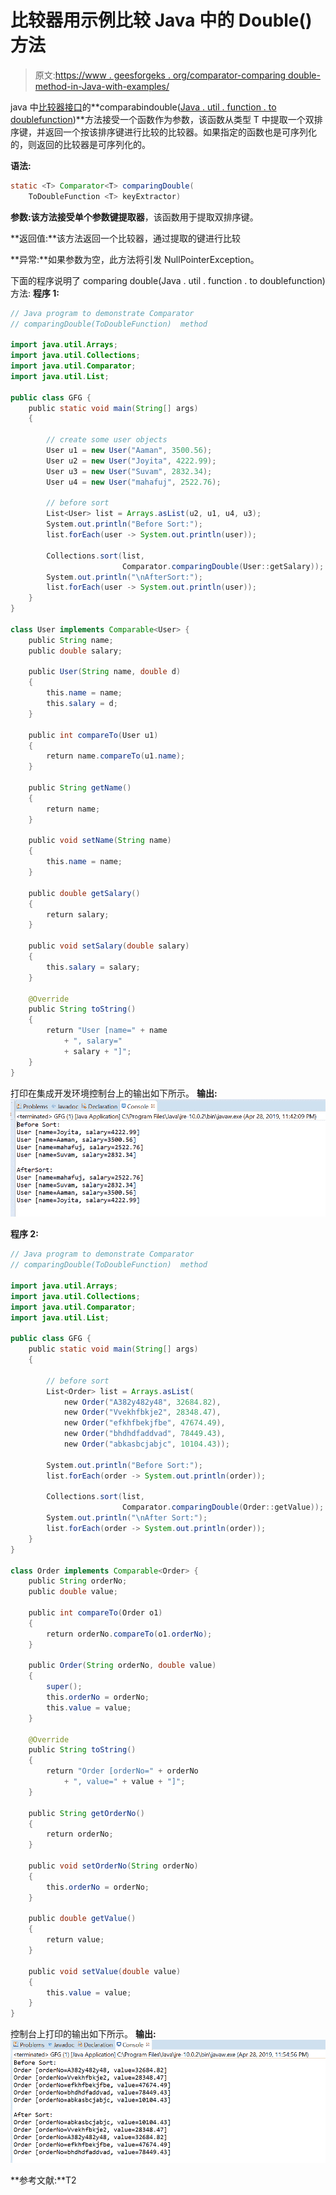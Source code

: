 # 比较器用示例比较 Java 中的 Double()方法

> 原文:[https://www . geesforgeks . org/comparator-comparing double-method-in-Java-with-examples/](https://www.geeksforgeeks.org/comparator-comparingdouble-method-in-java-with-examples/)

java 中[比较器接口](https://www.geeksforgeeks.org/comparator-interface-java/)的**comparabindouble([Java . util . function . to doublefunction](https://www.geeksforgeeks.org/todoublefunction-interface-in-java-with-examples/))**方法接受一个函数作为参数，该函数从类型 T 中提取一个双排序键，并返回一个按该排序键进行比较的比较器。如果指定的函数也是可序列化的，则返回的比较器是可序列化的。

**语法:**

```java
static <T> Comparator<T> comparingDouble(
    ToDoubleFunction <T> keyExtractor)

```

**参数:**该方法接受单个参数**键提取器**，该函数用于提取双排序键。

**返回值:**该方法返回一个比较器，通过提取的键进行比较

**异常:**如果参数为空，此方法将引发 NullPointerException。

下面的程序说明了 comparing double(Java . util . function . to doublefunction)方法:
**程序 1:**

```java
// Java program to demonstrate Comparator
// comparingDouble(ToDoubleFunction)  method

import java.util.Arrays;
import java.util.Collections;
import java.util.Comparator;
import java.util.List;

public class GFG {
    public static void main(String[] args)
    {

        // create some user objects
        User u1 = new User("Aaman", 3500.56);
        User u2 = new User("Joyita", 4222.99);
        User u3 = new User("Suvam", 2832.34);
        User u4 = new User("mahafuj", 2522.76);

        // before sort
        List<User> list = Arrays.asList(u2, u1, u4, u3);
        System.out.println("Before Sort:");
        list.forEach(user -> System.out.println(user));

        Collections.sort(list,
                         Comparator.comparingDouble(User::getSalary));
        System.out.println("\nAfterSort:");
        list.forEach(user -> System.out.println(user));
    }
}

class User implements Comparable<User> {
    public String name;
    public double salary;

    public User(String name, double d)
    {
        this.name = name;
        this.salary = d;
    }

    public int compareTo(User u1)
    {
        return name.compareTo(u1.name);
    }

    public String getName()
    {
        return name;
    }

    public void setName(String name)
    {
        this.name = name;
    }

    public double getSalary()
    {
        return salary;
    }

    public void setSalary(double salary)
    {
        this.salary = salary;
    }

    @Override
    public String toString()
    {
        return "User [name=" + name
            + ", salary="
            + salary + "]";
    }
}
```

打印在集成开发环境控制台上的输出如下所示。
**输出:**
![](img/1c882fcd51fe5de562a96efabab9665d.png)

**程序 2:**

```java
// Java program to demonstrate Comparator
// comparingDouble(ToDoubleFunction)  method

import java.util.Arrays;
import java.util.Collections;
import java.util.Comparator;
import java.util.List;

public class GFG {
    public static void main(String[] args)
    {

        // before sort
        List<Order> list = Arrays.asList(
            new Order("A382y482y48", 32684.82),
            new Order("Vvekhfbkje2", 28348.47),
            new Order("efkhfbekjfbe", 47674.49),
            new Order("bhdhdfaddvad", 78449.43),
            new Order("abkasbcjabjc", 10104.43));

        System.out.println("Before Sort:");
        list.forEach(order -> System.out.println(order));

        Collections.sort(list,
                         Comparator.comparingDouble(Order::getValue));
        System.out.println("\nAfter Sort:");
        list.forEach(order -> System.out.println(order));
    }
}

class Order implements Comparable<Order> {
    public String orderNo;
    public double value;

    public int compareTo(Order o1)
    {
        return orderNo.compareTo(o1.orderNo);
    }

    public Order(String orderNo, double value)
    {
        super();
        this.orderNo = orderNo;
        this.value = value;
    }

    @Override
    public String toString()
    {
        return "Order [orderNo=" + orderNo
            + ", value=" + value + "]";
    }

    public String getOrderNo()
    {
        return orderNo;
    }

    public void setOrderNo(String orderNo)
    {
        this.orderNo = orderNo;
    }

    public double getValue()
    {
        return value;
    }

    public void setValue(double value)
    {
        this.value = value;
    }
}
```

控制台上打印的输出如下所示。
**输出:**
![](img/9b05e909f0590b9238d23bb0e51ded76.png)

**参考文献:**T2